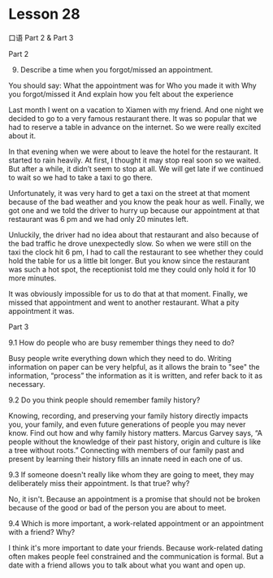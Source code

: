 # Lesson 28

口语 Part 2 & Part 3

Part 2

9.  Describe a time when you forgot/missed an appointment. 

You should say:
What the appointment was for
Who you made it with
Why you forgot/missed it
And explain how you felt about the experience

Last month I went on a vacation to Xiamen with my friend. And one night we decided to go to a very famous restaurant there. It was so popular that we had to reserve a table in advance on the internet. So we were really excited about it.

In that evening when we were about to leave the hotel for the restaurant. It started to rain heavily. At first, I thought it may stop real soon so we waited. But after a while, it didn’t seem to stop at all. We will get late if we continued to wait so we had to take a taxi to go there.


Unfortunately, it was very hard to get a taxi on the street at that moment because of the bad weather and you know the peak hour as well. Finally, we got one and we told the driver to hurry up because our appointment at that restaurant was 6 pm and we had only 20 minutes left.

Unluckily, the driver had no idea about that restaurant and also because of the bad traffic he drove unexpectedly slow. So when we were still on the taxi the clock hit 6 pm, I had to call the restaurant to see whether they could hold the table for us a little bit longer. But you know since the restaurant was such a hot spot, the receptionist told me they could only hold it for 10 more minutes.

It was obviously impossible for us to do that at that moment. Finally, we missed that appointment and went to another restaurant. What a pity appointment it was.


Part 3

9.1 How do people who are busy remember things they need to do?

Busy people write everything down which they need to do. Writing information on paper can be very helpful, as it allows the brain to "see" the information, “process” the information as it is written, and refer back to it as necessary.

9.2 Do you think people should remember family history?

Knowing, recording, and preserving your family history directly impacts you, your family, and even future generations of people you may never know. Find out how and why family history matters. Marcus Garvey says, “A people without the knowledge of their past history, origin and culture is like a tree without roots.” Connecting with members of our family past and present by learning their history fills an innate need in each one of us.

9.3 If someone doesn't really like whom they are going to meet, they may deliberately miss their appointment. Is that true? why?

No, it isn't. Because an appointment is a promise that should not be broken because of the good or bad of the person you are about to meet.

9.4 Which is more important, a work-related appointment or an appointment with a friend? Why?

I think it's more important to date your friends. Because work-related dating often makes people feel constrained and the communication is formal. But a date with a friend allows you to talk about what you want and open up.
